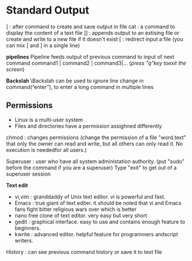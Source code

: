 # Standard Output
&#93; : after command to create and save output in file
cat : a command to display the content of a text file
&#93;&#93; : appends output to an extising file or create and write to a new file if it doesn't exist
&#91; : redirect input a file
(you can mix &#91; and &#93; in a single line)

**pipelines**
Pipeline feeds output of previous command to input of next command
command1 | command2 | command3|...
(*press "q"key toexit the screen*)

**Backslah**
\Backslah can be used to ignore line change in command(“enter”),  to enter a long command in multiple lines

## Permissions
- Linux is a multi-user system
- Files and directories have a permission assighned differently

chmod : changes permissions
(change the permission of a file "word.text" that only the owner can read and write, but all others can only read it. No execution is neededfor all users.)

Superuser : user who have all system administation authority.
(put "sudo" before the command if you are a superuser)
Type "exit" to get out of a superuser session

**Text edit**
- vi,vim : granddaddy of Unix text editor. vi is powerful and fast.
- Emacs : true giant of text editer. it should be noted that vi and Emacs fans fight bitter religious wars over which is better
- nano free clone of text editor. very easy but very short
- gedit : graphical interface. easy to use and contains enough feature to beginners.
- kwrite : advanced editor. helpful feature for programmers andscript writers.

History : can see previous command history or save it to text file
